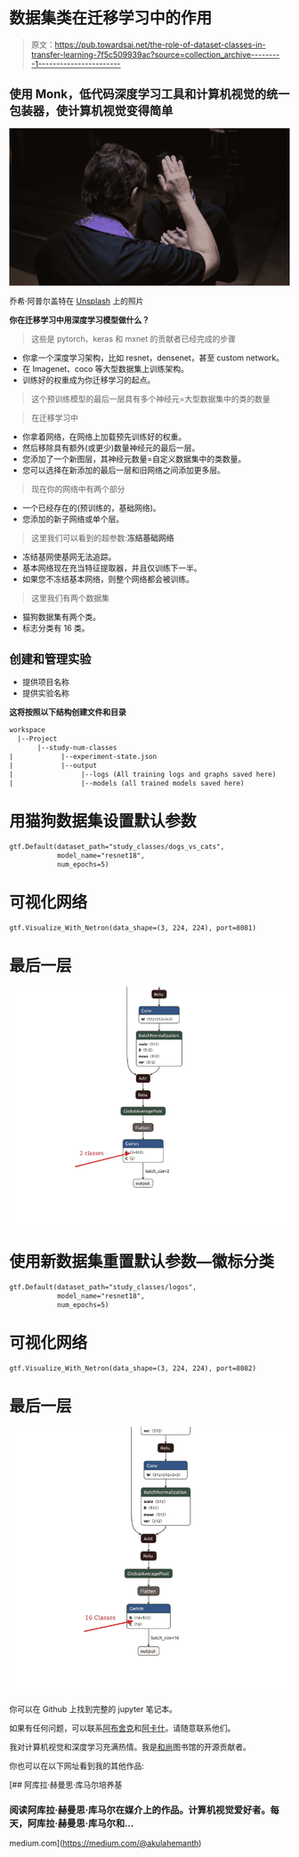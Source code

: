 # 数据集类在迁移学习中的作用

> 原文：<https://pub.towardsai.net/the-role-of-dataset-classes-in-transfer-learning-7f5c509939ac?source=collection_archive---------1----------------------->

## 使用 Monk，低代码深度学习工具和计算机视觉的统一包装器，使计算机视觉变得简单

![](img/42b44b43864267c7d180cffc1211ae32.png)

乔希·阿普尔盖特在 [Unsplash](https://unsplash.com/s/photos/blessing?utm_source=unsplash&utm_medium=referral&utm_content=creditCopyText) 上的照片

**你在迁移学习中用深度学习模型做什么？**

> 这些是 pytorch、keras 和 mxnet 的贡献者已经完成的步骤

*   你拿一个深度学习架构，比如 resnet，densenet，甚至 custom network。
*   在 Imagenet、coco 等大型数据集上训练架构。
*   训练好的权重成为你迁移学习的起点。

> 这个预训练模型的最后一层具有多个神经元=大型数据集中的类的数量

> 在迁移学习中

*   你拿着网络，在网络上加载预先训练好的权重。
*   然后移除具有额外(或更少)数量神经元的最后一层。
*   您添加了一个新图层，其神经元数量=自定义数据集中的类数量。
*   您可以选择在新添加的最后一层和旧网络之间添加更多层。

> 现在你的网络中有两个部分

*   一个已经存在的(预训练的，基础网络)。
*   您添加的新子网络或单个层。

> 这里我们可以看到的超参数:**冻结基础网络**

*   冻结基网使基网无法追踪。
*   基本网络现在充当特征提取器，并且仅训练下一半。
*   如果您不冻结基本网络，则整个网络都会被训练。

> 这里我们有两个数据集

*   猫狗数据集有两个类。
*   标志分类有 16 类。

## 创建和管理实验

*   提供项目名称
*   提供实验名称

**这将按照以下结构创建文件和目录**

```
workspace     
  |--Project                                      
       |--study-num-classes                                                                |            |--experiment-state.json                                 |            |--output                                                                        |                 |--logs (All training logs and graphs saved here)                                                                    |                 |--models (all trained models saved here)
```

# 用猫狗数据集设置默认参数

```
gtf.Default(dataset_path="study_classes/dogs_vs_cats", 
            model_name="resnet18", 
            num_epochs=5)
```

# 可视化网络

```
gtf.Visualize_With_Netron(data_shape=(3, 224, 224), port=8081)
```

# 最后一层

![](img/fa063c84f494f28efedc13d8cd45f7b2.png)

# 使用新数据集重置默认参数—徽标分类

```
gtf.Default(dataset_path="study_classes/logos", 
            model_name="resnet18", 
            num_epochs=5)
```

# 可视化网络

```
gtf.Visualize_With_Netron(data_shape=(3, 224, 224), port=8082)
```

# 最后一层

![](img/2b8d0ed850756be30147437434c36fd2.png)

你可以在 Github 上找到完整的 jupyter 笔记本。

如果有任何问题，可以联系[阿布舍克](https://www.linkedin.com/in/abhishek-kumar-annamraju/)和[阿卡什](https://www.linkedin.com/in/akashdeepsingh01/)。请随意联系他们。

我对计算机视觉和深度学习充满热情。我是[和尚](https://github.com/Tessellate-Imaging/Monk_Object_Detection)图书馆的开源贡献者。

你也可以在以下网址看到我的其他作品:

[](https://medium.com/@akulahemanth) [## 阿库拉·赫曼思·库马尔培养基

### 阅读阿库拉·赫曼思·库马尔在媒介上的作品。计算机视觉爱好者。每天，阿库拉·赫曼思·库马尔和…

medium.com](https://medium.com/@akulahemanth)